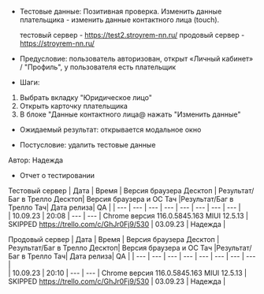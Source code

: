 * Тестовые данные: Позитивная проверка. Изменить данные плательщика - изменить данные контактного лица (touch).

	тестовый сервер - https://test2.stroyrem-nn.ru/   продовый сервер - https://stroyrem-nn.ru/

* Предусловие: пользователь авторизован, открыт «Личный кабинет» / "Профиль", у пользователя есть плательщик

* Шаги:
1.	Выбрать вкладку "Юридическое лицо"
2.  Открыть карточку плательщика
3.	В блоке "Данные контактного лица@ нажать "Изменить данные"

* Ожидаемый результат: открывается модальное окно

* Постусловие: удалить тестовые данные

Автор: Надежда
	
* Отчет о тестировании
  
Тестовый сервер
| Дата | Время | Версия браузера Десктоп | Результат/Баг в Трелло Десктоп|  Версия браузера и ОС Тач |Результат/Баг в Трелло Тач| Дата релиза| QA  |
| --- | --- | --- | --- |  --- | --- | --- | --- |   
| 10.09.23 | 20:08 | --- | --- | Chrome версия 116.0.5845.163 MIUI 12.5.13 | SKIPPED https://trello.com/c/GhJr0Fj9/530 | 03.09.23 | Надежда |  

Продовый сервер
| Дата | Время | Версия браузера Десктоп | Результат/Баг в Трелло Десктоп|  Версия браузера и ОС Тач |Результат/Баг в Трелло Тач| Дата релиза| QA |
| --- | --- | --- | --- |  --- | --- | --- | --- |   
| 10.09.23 | 20:10 | --- | --- | Chrome версия 116.0.5845.163 MIUI 12.5.13 | SKIPPED https://trello.com/c/GhJr0Fj9/530 | 03.09.23 | Надежда |